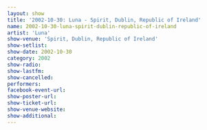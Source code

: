 ```yaml
---
layout: show
title: '2002-10-30: Luna - Spirit, Dublin, Republic of Ireland'
name: 2002-10-30-luna-spirit-dublin-republic-of-ireland
artist: 'Luna'
show-venue: 'Spirit, Dublin, Republic of Ireland'
show-setlist: 
show-date: 2002-10-30
category: 2002
show-radio: 
show-lastfm: 
show-cancelled: 
performers: 
facebook-event-url: 
show-poster-url: 
show-ticket-url: 
show-venue-website: 
show-additional: 
---
```


